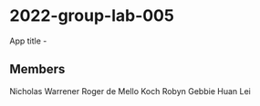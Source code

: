 # 2022-group-lab-005
App title - 
## Members
Nicholas Warrener
Roger de Mello Koch
Robyn Gebbie
Huan Lei

